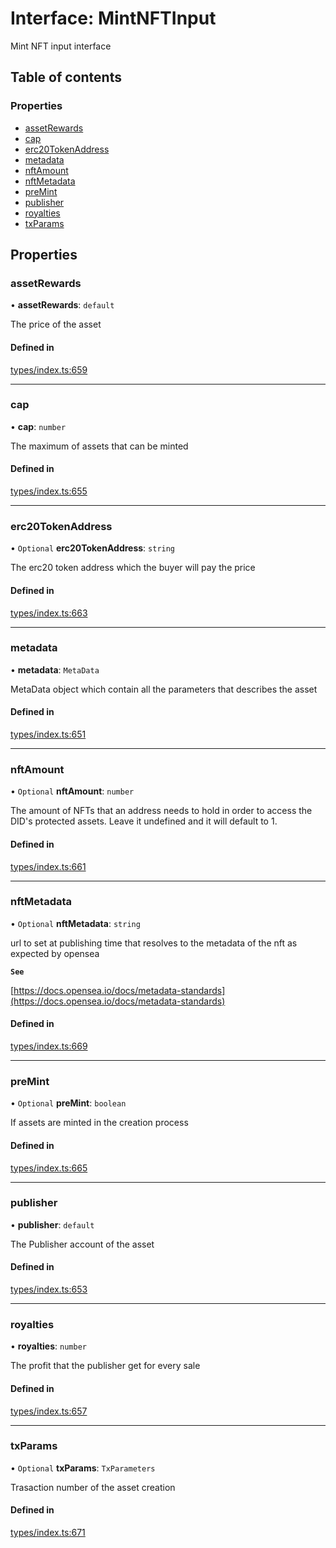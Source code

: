 # Interface: MintNFTInput

Mint NFT input interface

## Table of contents

### Properties

- [assetRewards](MintNFTInput.md#assetrewards)
- [cap](MintNFTInput.md#cap)
- [erc20TokenAddress](MintNFTInput.md#erc20tokenaddress)
- [metadata](MintNFTInput.md#metadata)
- [nftAmount](MintNFTInput.md#nftamount)
- [nftMetadata](MintNFTInput.md#nftmetadata)
- [preMint](MintNFTInput.md#premint)
- [publisher](MintNFTInput.md#publisher)
- [royalties](MintNFTInput.md#royalties)
- [txParams](MintNFTInput.md#txparams)

## Properties

### assetRewards

• **assetRewards**: `default`

The price of the asset

#### Defined in

[types/index.ts:659](https://github.com/nevermined-io/components-catalog/blob/92824c5/lib/src/types/index.ts#L659)

___

### cap

• **cap**: `number`

The maximum of assets that can be minted

#### Defined in

[types/index.ts:655](https://github.com/nevermined-io/components-catalog/blob/92824c5/lib/src/types/index.ts#L655)

___

### erc20TokenAddress

• `Optional` **erc20TokenAddress**: `string`

The erc20 token address which the buyer will pay the price

#### Defined in

[types/index.ts:663](https://github.com/nevermined-io/components-catalog/blob/92824c5/lib/src/types/index.ts#L663)

___

### metadata

• **metadata**: `MetaData`

MetaData object which contain all the parameters that describes the asset

#### Defined in

[types/index.ts:651](https://github.com/nevermined-io/components-catalog/blob/92824c5/lib/src/types/index.ts#L651)

___

### nftAmount

• `Optional` **nftAmount**: `number`

The amount of NFTs that an address needs to hold in order to access the DID's protected assets. Leave it undefined and it will default to 1.

#### Defined in

[types/index.ts:661](https://github.com/nevermined-io/components-catalog/blob/92824c5/lib/src/types/index.ts#L661)

___

### nftMetadata

• `Optional` **nftMetadata**: `string`

url to set at publishing time that resolves to the metadata of the nft as expected by opensea

**`See`**

[https://docs.opensea.io/docs/metadata-standards](https://docs.opensea.io/docs/metadata-standards)

#### Defined in

[types/index.ts:669](https://github.com/nevermined-io/components-catalog/blob/92824c5/lib/src/types/index.ts#L669)

___

### preMint

• `Optional` **preMint**: `boolean`

If assets are minted in the creation process

#### Defined in

[types/index.ts:665](https://github.com/nevermined-io/components-catalog/blob/92824c5/lib/src/types/index.ts#L665)

___

### publisher

• **publisher**: `default`

The Publisher account of the asset

#### Defined in

[types/index.ts:653](https://github.com/nevermined-io/components-catalog/blob/92824c5/lib/src/types/index.ts#L653)

___

### royalties

• **royalties**: `number`

The profit that the publisher get for every sale

#### Defined in

[types/index.ts:657](https://github.com/nevermined-io/components-catalog/blob/92824c5/lib/src/types/index.ts#L657)

___

### txParams

• `Optional` **txParams**: `TxParameters`

Trasaction number of the asset creation

#### Defined in

[types/index.ts:671](https://github.com/nevermined-io/components-catalog/blob/92824c5/lib/src/types/index.ts#L671)
